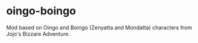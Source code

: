 # oingo-boingo
Mod based on Oingo and Boingo (Zenyatta and Mondatta) characters from Jojo's Bizzare Adventure.

